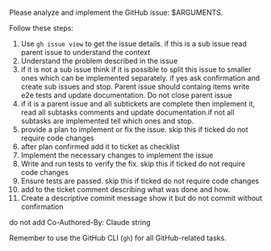 Please analyze and implement the GitHub issue: $ARGUMENTS.

Follow these steps:

1. Use `gh issue view` to get the issue details. if this is a sub issue read parent issue to understand the context
2. Understand the problem described in the issue
3. if it is not a sub issue think if it is possible to split this issue to smaller ones which can be implemented separately. if yes ask confirmation and create sub issues and stop. Parent issue should containg items write e2e tests and update documentation. Do not close parent issue
4. if it is a parent issue and all subtickets are complete then implement it, read all subtasks comments and update documentation.if not all subtasks are implemented tell which ones and stop.
5. provide a plan to implement or fix the issue. skip this if ticked do not require code changes
6. after plan confirmed add it to ticket as checklist
7. Implement the necessary changes to implement the issue
8. Write and run tests to verify the fix. skip this if ticked do not require code changes
9. Ensure tests are passed. skip this if ticked do not require code changes
10. add to the ticket comment describing what was done and how. 
11. Create a descriptive commit message show it but do not commit without confirmation


do not add Co-Authored-By: Claude string 

Remember to use the GitHub CLI (`gh`) for all GitHub-related tasks.
